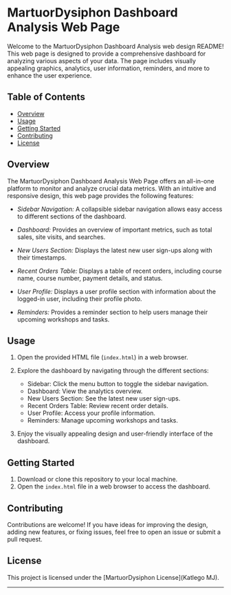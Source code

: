 # MartuorDysiphon Dashboard Analysis Web Page

Welcome to the MartuorDysiphon Dashboard Analysis web design README! This web page is designed to provide a comprehensive dashboard for analyzing various aspects of your data. The page includes visually appealing graphics, analytics, user information, reminders, and more to enhance the user experience.

## Table of Contents

- [Overview](#overview)
- [Usage](#usage)
- [Getting Started](#getting-started)
- [Contributing](#contributing)
- [License](#license)

## Overview

The MartuorDysiphon Dashboard Analysis Web Page offers an all-in-one platform to monitor and analyze crucial data metrics. With an intuitive and responsive design, this web page provides the following features:

- *Sidebar Navigation:* A collapsible sidebar navigation allows easy access to different sections of the dashboard.

- *Dashboard:* Provides an overview of important metrics, such as total sales, site visits, and searches.

- *New Users Section:* Displays the latest new user sign-ups along with their timestamps.

- *Recent Orders Table:* Displays a table of recent orders, including course name, course number, payment details, and status.

- *User Profile:* Displays a user profile section with information about the logged-in user, including their profile photo.

- *Reminders:* Provides a reminder section to help users manage their upcoming workshops and tasks.

## Usage

1. Open the provided HTML file (`index.html`) in a web browser.
2. Explore the dashboard by navigating through the different sections:
   - Sidebar: Click the menu button to toggle the sidebar navigation.
   - Dashboard: View the analytics overview.
   - New Users Section: See the latest new user sign-ups.
   - Recent Orders Table: Review recent order details.
   - User Profile: Access your profile information.
   - Reminders: Manage upcoming workshops and tasks.

3. Enjoy the visually appealing design and user-friendly interface of the dashboard.

## Getting Started

1. Download or clone this repository to your local machine.
2. Open the `index.html` file in a web browser to access the dashboard.

## Contributing

Contributions are welcome! If you have ideas for improving the design, adding new features, or fixing issues, feel free to open an issue or submit a pull request.

## License

This project is licensed under the [MartuorDysiphon License](Katlego MJ).

---
